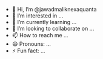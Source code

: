 - 👋 Hi, I’m @jawadmaliknexaquanta
- 👀 I’m interested in ...
- 🌱 I’m currently learning ...
- 💞️ I’m looking to collaborate on ...
- 📫 How to reach me ...
- 😄 Pronouns: ...
- ⚡ Fun fact: ...

<!---
jawadmaliknexaquanta/jawadmaliknexaquanta is a ✨ special ✨ repository because its `README.md` (this file) appears on your GitHub profile.
You can click the Preview link to take a look at your changes.
--->
